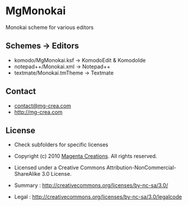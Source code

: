# MgMonokai #

Monokai scheme for various editors

## Schemes -> Editors

* komodo/MgMonokai.ksf					-> KomodoEdit & KomodoIde
* notepad++/Monokai.xml					-> Notepad++
* textmate/Monokai.tmTheme				-> Textmate

## Contact ##

* [contact@mg-crea.com](mailto:contact@mg-crea.com)
* <http://mg-crea.com>

## License ##

* Check subfolders for specific licenses

* Copyright (c) 2010 [Magenta Creations](http://mg-crea.com). All rights reserved.
* Licensed under a Creative Commons Attribution-NonCommercial-ShareAlike 3.0 License.
*  Summary : <http://creativecommons.org/licenses/by-nc-sa/3.0/>
*  Legal : <http://creativecommons.org/licenses/by-nc-sa/3.0/legalcode>